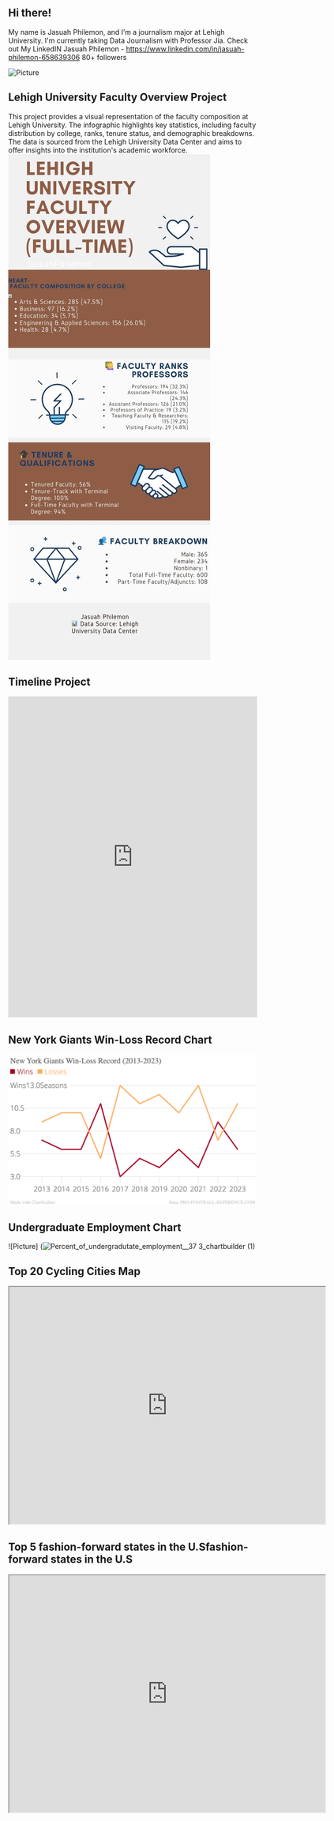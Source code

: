 ## Hi there!

My name is Jasuah Philemon, and I’m a journalism major at Lehigh University. I'm currently taking Data Journalism with Professor Jia.
Check out My LinkedIN Jasuah Philemon - https://www.linkedin.com/in/jasuah-philemon-658639306
80+ followers

![Picture](https://github.com/Jasuah/Jasuah.github.io/blob/main/6ECD905F-9DF3-4F48-8D34-FFE8A86786D8.jpeg?raw=true) 

## Lehigh University Faculty Overview Project 

This project provides a visual representation of the faculty composition at Lehigh University. The infographic highlights key statistics, including faculty distribution by college, ranks, tenure status, and demographic breakdowns. The data is sourced from the Lehigh University Data Center and aims to offer insights into the institution's academic workforce.
![Infographic](https://github.com/Jasuah/Jasuah.github.io/blob/main/Blue%20Entrepreneur%20Personalities%20Business%20Infographic.jpg?raw=true)

## Timeline Project

<iframe src='https://cdn.knightlab.com/libs/timeline3/latest/embed/index.html?source=v2:2PACX-1vSJNygzuyoJlxabEV3nSV60zLSNkom_AoGlU434vkD1yIOYtZ6Dem6rcWfovKeCWlcjIbDSC72ICTb_&font=Default&lang=en&initial_zoom=2&height=650' width='100%' height='650' webkitallowfullscreen mozallowfullscreen allowfullscreen frameborder='0'></iframe>

## New York Giants Win-Loss Record Chart
![picture](https://github.com/Jasuah/Jasuah.github.io/blob/main/New_York_Giants_Win-Loss_Record_(2013-2023)_Wins_Losses_chartbuilder.png?raw=true)

## Undergraduate Employment Chart
![Picture] (![Percent_of_undergradutate_employment__37 3_chartbuilder (1)](https://github.com/user-attachments/assets/f574a22c-84ca-4a03-8f75-3a34aaf53045)

## Top 20 Cycling Cities Map
<iframe src="https://www.google.com/maps/d/u/0/embed?mid=1GQ3hoBZUyHgRn7z_-nCyEXpysf2x744&ehbc=2E312F" width="640" height="480"></iframe>

## Top 5 fashion-forward states in the U.Sfashion-forward states in the U.S 
<iframe src="https://www.google.com/maps/d/u/0/embed?mid=12QEhu4inM6_aNHsNBIMMILVAxs42wvQ&ehbc=2E312F" width="640" height="480"></iframe>

